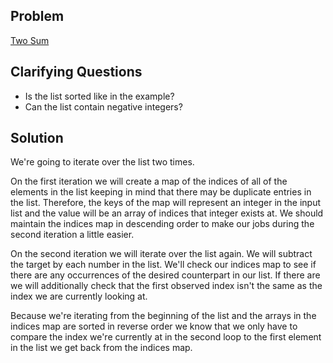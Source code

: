 ## Problem

[Two Sum](https://leetcode.com/explore/interview/card/top-interview-questions-easy/92/array/546/)

## Clarifying Questions

- Is the list sorted like in the example?
- Can the list contain negative integers?

## Solution

We're going to iterate over the list two times. 

On the first iteration we will create a map of the indices of all of the 
elements in the list keeping in mind that there may be duplicate entries in the
list. Therefore, the keys of the map will represent an integer in the input 
list and the value will be an array of indices that integer exists at. We 
should maintain the indices map in descending order to make our jobs during the
second iteration a little easier.

On the second iteration we will iterate over the list again. We will subtract
the target by each number in the list. We'll check our indices map to see if
there are any occurrences of the desired counterpart in our list. If there are
we will additionally check that the first observed index isn't the same as the
index we are currently looking at.

Because we're iterating from the beginning of the list and the arrays in the 
indices map are sorted in reverse order we know that we only have to compare
the index we're currently at in the second loop to the first element in the
list we get back from the indices map.
